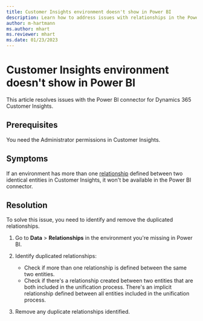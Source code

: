 ```yaml
---
title: Customer Insights environment doesn't show in Power BI
description: Learn how to address issues with relationships in the Power BI connection for Dynamics 365 Customer Insights.
author: m-hartmann
ms.author: mhart
ms.reviewer: mhart
ms.date: 01/23/2023
---
```


# Customer Insights environment doesn't show in Power BI

This article resolves issues with the Power BI connector for Dynamics 365 Customer Insights.

## Prerequisites

You need the Administrator permissions in Customer Insights.

## Symptoms

If an environment has more than one [relationship](/dynamics365/customer-insights/relationships) defined between two identical entities in Customer Insights, it won't be available in the Power BI connector.

## Resolution

To solve this issue, you need to identify and remove the duplicated relationships.

1. Go to **Data** > **Relationships** in the environment you're missing in Power BI.
1. Identify duplicated relationships:

   - Check if more than one relationship is defined between the same two entities.
   - Check if there's a relationship created between two entities that are both included in the unification process. There's an implicit relationship defined between all entities included in the unification process.

1. Remove any duplicate relationships identified.

